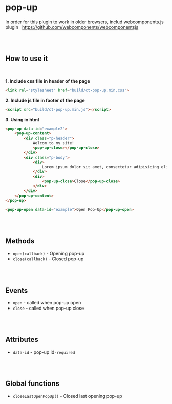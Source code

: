 # pop-up

In order for this plugin to work in older browsers, includ webcomponents.js plugin
&nbsp; https://github.com/webcomponents/webcomponentsjs

<br/><br/>
## How to use it

<br/>

**1. Include css file in header of the page**

```html
<link rel="stylesheet" href="build/ct-pop-up.min.css">
```

**2. Include js file in footer of the page**

```html
<script src="build/ct-pop-up.min.js"></script>
```
**3. Using in html**

```html
<pop-up data-id="example2">
    <pop-up-content>
        <div class="p-header">
            Welcom to my site!
            <pop-up-close></pop-up-close>
        </div>
        <div class="p-body">
            <div>
                Lorem ipsum dolor sit amet, consectetur adipisicing elit. Excepturi vitae nisi libero cupiditate alias quam dignissimos quas corporis aspernatur, deleniti, quo modi dicta itaque. Voluptates perspiciatis totam ea quae eius.
            </div>
            <div>
                <pop-up-close>Close</pop-up-close>
            </div>
        </div>
    </pop-up-content>
</pop-up>

<pop-up-open data-id="example">Open Pop-Up</pop-up-open>

```
<br/>
<br/>

## Methods
* `open(callback)` - Opening pop-up
* `close(callback)` - Closed pop-up
<br/>
<br/>

## Events
* `open` - called when pop-up open
* `close` - called when pop-up close
<br/>
<br/>

## Attributes
* `data-id` - pop-up id`-required`
<br/>
<br/>

## Global functions
* `closeLastOpenPopUp()` - Closed last opening pop-up
